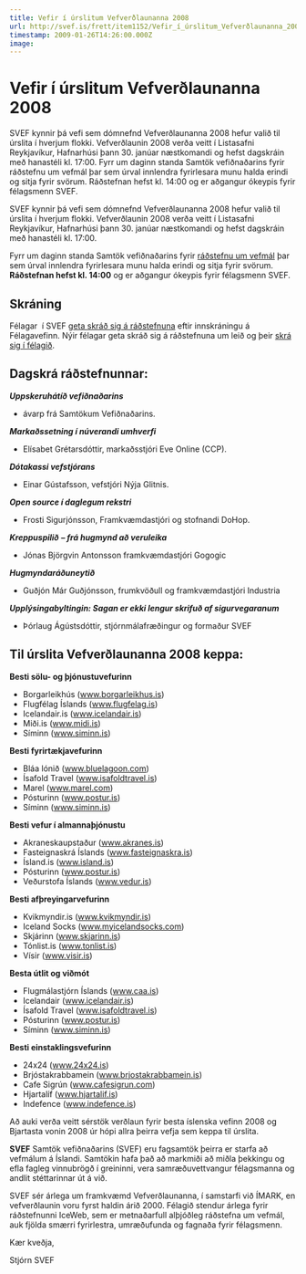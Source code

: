 ```yaml
---
title: Vefir í úrslitum Vefverðlaunanna 2008
url: http://svef.is/frett/item1152/Vefir_í_úrslitum_Vefverðlaunanna_2008
timestamp: 2009-01-26T14:26:00.000Z
image: 
---
```


# Vefir í úrslitum Vefverðlaunanna 2008

SVEF kynnir þá vefi sem dómnefnd Vefverðlaunanna 2008 hefur valið til úrslita í hverjum flokki. Vefverðlaunin 2008 verða veitt í Listasafni Reykjavíkur, Hafnarhúsi þann 30\. janúar næstkomandi og hefst dagskráin með hanastéli kl. 17:00\. Fyrr um daginn standa Samtök vefiðnaðarins fyrir ráðstefnu um vefmál þar sem úrval innlendra fyrirlesara munu halda erindi og sitja fyrir svörum. Ráðstefnan hefst kl. 14:00 og er aðgangur ókeypis fyrir félagsmenn SVEF.

SVEF kynnir þá vefi sem dómnefnd Vefverðlaunanna 2008 hefur valið til úrslita í hverjum flokki. Vefverðlaunin 2008 verða veitt í Listasafni Reykjavíkur, Hafnarhúsi þann 30\. janúar næstkomandi og hefst dagskráin með hanastéli kl. 17:00\.  

Fyrr um daginn standa Samtök vefiðnaðarins fyrir [ráðstefnu um vefmál](/vidburdir/nanar/item1154/) þar sem úrval innlendra fyrirlesara munu halda erindi og sitja fyrir svörum.  
**Ráðstefnan hefst kl. 14:00** og er aðgangur ókeypis fyrir félagsmenn SVEF.

## Skráning

Félagar  í SVEF [geta skráð sig á ráðstefnuna](/vidburdir/skraning/item1154/) eftir innskráningu á Félagavefinn. Nýir félagar geta skráð sig á ráðstefnuna um leið og þeir [skrá sig í félagið](/skraning-einstaklinga/).  

## **Dagskrá ráðstefnunnar:**

_**Uppskeruhátíð vefiðnaðarins**_  
- ávarp frá Samtökum Vefiðnaðarins. 

_**Markaðssetning í núverandi umhverfi**_  
- Elísabet Grétarsdóttir, markaðsstjóri Eve Online (CCP).

_**Dótakassi vefstjórans**_  
- Einar Gústafsson, vefstjóri Nýja Glitnis.

_**Open source í daglegum rekstri**_  
- Frosti Sigurjónsson, Framkvæmdastjóri og stofnandi DoHop.

_**Kreppuspilið** **– frá hugmynd að veruleika**_  
- Jónas Björgvin Antonsson framkvæmdastjóri Gogogic

_**Hugmyndaráðuneytið**_  
- Guðjón Már Guðjónsson, frumkvöðull og framkvæmdastjóri Industria

_**Upplýsingabyltingin: Sagan er ekki lengur skrifuð af sigurvegaranum**_  
- Þórlaug Ágústsdóttir, stjórnmálafræðingur og formaður SVEF

## **Til úrslita Vefverðlaunanna 2008 keppa:**

**Besti sölu- og þjónustuvefurinn**

*   Borgarleikhús (www.borgarleikhus.is)
*   Flugfélag Íslands (www.flugfelag.is)  
*   Icelandair.is (www.icelandair.is)
*   Miði.is (www.midi.is)  
*   Síminn (www.siminn.is)  

**Besti fyrirtækjavefurinn** 

*   Bláa lónið (www.bluelagoon.com)
*   Ísafold Travel (www.isafoldtravel.is)
*   Marel (www.marel.com)
*   Pósturinn (www.postur.is)
*   Síminn (www.siminn.is)

**Besti vefur í almannaþjónustu** 

*   Akraneskaupstaður (www.akranes.is)
*   Fasteignaskrá Íslands (www.fasteignaskra.is)
*   Ísland.is (www.island.is)
*   Pósturinn (www.postur.is)
*   Veðurstofa Íslands (www.vedur.is)

**Besti afþreyingarvefurinn** 

*   Kvikmyndir.is (www.kvikmyndir.is)
*   Iceland Socks (www.myicelandsocks.com)
*   Skjárinn (www.skjarinn.is)
*   Tónlist.is (www.tonlist.is)
*   Vísir (www.visir.is)

**Besta útlit og viðmót** 

*   Flugmálastjórn Íslands (www.caa.is)
*   Icelandair (www.icelandair.is)
*   Ísafold Travel (www.isafoldtravel.is)
*   Pósturinn (www.postur.is)
*   Síminn (www.siminn.is)

**Besti einstaklingsvefurinn** 

*   24x24 (www.24x24.is)
*   Brjóstakrabbamein (www.brjostakrabbamein.is)
*   Cafe Sigrún (www.cafesigrun.com)
*   Hjartalíf (www.hjartalif.is)
*   Indefence (www.indefence.is)

Að auki verða veitt sérstök verðlaun fyrir besta íslenska vefinn 2008 og Bjartasta vonin 2008 úr hópi allra þeirra vefja sem keppa til úrslita.  

**SVEF** Samtök vefiðnaðarins (SVEF) eru fagsamtök þeirra er starfa að vefmálum á Íslandi. Samtökin hafa það að markmiði að miðla þekkingu og efla fagleg vinnubrögð í greininni, vera samræðuvettvangur félagsmanna og andlit stéttarinnar út á við.

SVEF sér árlega um framkvæmd Vefverðlaunanna, í samstarfi við ÍMARK, en vefverðlaunin voru fyrst haldin árið 2000\. Félagið stendur árlega fyrir ráðstefnunni IceWeb, sem er metnaðarfull alþjóðleg ráðstefna um vefmál, auk fjölda smærri fyrirlestra, umræðufunda og fagnaða fyrir félagsmenn.

Kær kveðja,

Stjórn SVEF
